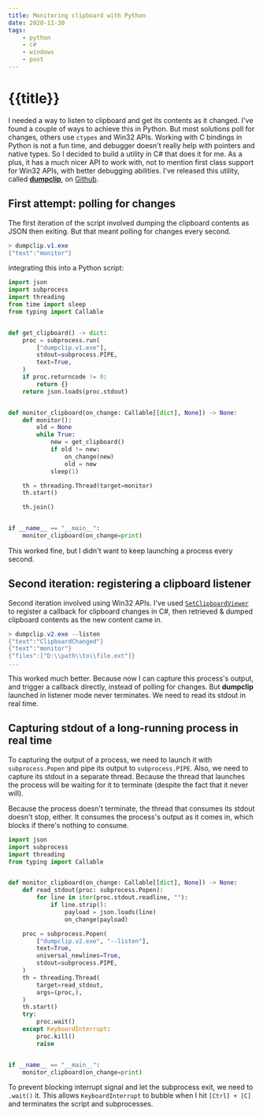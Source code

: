 ```yaml
---
title: Monitoring clipboard with Python
date: 2020-11-30
tags:
    - python
    - c#
    - windows
    - post
---
```


# {{title}}

I needed a way to listen to clipboard and get its contents as it changed. 
I've found a couple of ways to achieve this in Python. But most solutions poll for changes, others use `ctypes` and Win32 APIs. Working with C bindings in Python is not a fun time, and debugger doesn't really help with pointers and native types. So I decided to build a utility in C# that does it for me.
As a plus, it has a much nicer API to work with, not to mention first class support for Win32 APIs, with better debugging abilities.
I've released this utility, called [**dumpclip**][dumpclip], on [Github][dumpclip_repo]. 


## First attempt: polling for changes

The first iteration of the script involved dumping the clipboard contents as JSON then exiting. But that meant polling for changes every second. 

```powershell
> dumpclip.v1.exe
{"text":"monitor"}
```

integrating this into a Python script:

```python
import json
import subprocess
import threading
from time import sleep
from typing import Callable


def get_clipboard() -> dict:
    proc = subprocess.run(
        ["dumpclip.v1.exe"],
        stdout=subprocess.PIPE,
        text=True,
    )
    if proc.returncode != 0:
        return {}
    return json.loads(proc.stdout)


def monitor_clipboard(on_change: Callable[[dict], None]) -> None:
    def monitor():
        old = None
        while True:
            new = get_clipboard()
            if old != new:
                on_change(new)
                old = new
            sleep(1)

    th = threading.Thread(target=monitor)
    th.start()

    th.join()


if __name__ == "__main__":
    monitor_clipboard(on_change=print)

```

This worked fine, but I didn't want to keep launching a process every second.


## Second iteration: registering a clipboard listener

Second iteration involved using Win32 APIs. I've used [`SetClipboardViewer`][setclipboardviewer] to register a callback for clipboard changes in C#, then retrieved & dumped clipboard contents as the new content came in.

```powershell
> dumpclip.v2.exe --listen
{"text":"ClipboardChanged"}
{"text":"monitor"}
{"files":["D:\\path\\to\\file.ext"]}
...
```

This worked much better. Because now I can capture this process's output, and trigger a callback directly, instead of polling for changes. But **dumpclip** launched in listener mode never terminates. We need to read its stdout in real time.

## Capturing stdout of a long-running process in real time

To capturing the output of a process, we need to launch it with `subprocess.Popen` and pipe its output to `subprocess.PIPE`.
Also, we need to capture its stdout in a separate thread. Because the thread that launches the process will be waiting for it to terminate (despite the fact that it never will).

Because the process doesn't terminate, the thread that consumes its stdout doesn't stop, either. It consumes the process's output as it comes in, which blocks if there's nothing to consume. 


```python
import json
import subprocess
import threading
from typing import Callable


def monitor_clipboard(on_change: Callable[[dict], None]) -> None:
    def read_stdout(proc: subprocess.Popen):
        for line in iter(proc.stdout.readline, ""):
            if line.strip():
                payload = json.loads(line)
                on_change(payload)

    proc = subprocess.Popen(
        ["dumpclip.v2.exe", "--listen"],
        text=True,
        universal_newlines=True,
        stdout=subprocess.PIPE,
    )
    th = threading.Thread(
        target=read_stdout,
        args=(proc,),
    )
    th.start()
    try:
        proc.wait()
    except KeyboardInterrupt:
        proc.kill()
        raise


if __name__ == "__main__":
    monitor_clipboard(on_change=print)

```

To prevent blocking interrupt signal and let the subprocess exit, we need to `.wait()` it. This allows `KeyboardInterrupt` to bubble when I hit `[Ctrl] + [C]` and terminates the script and subprocesses.


[dumpclip]: https://abdus.dev/projects/dumpclip/
[dumpclip_repo]: https://github.com/abdusco/dumpclip
[setclipboardviewer]: https://docs.microsoft.com/en-us/windows/win32/api/winuser/nf-winuser-setclipboardviewer